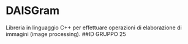 # DAISGram
Libreria in linguaggio C++ per effettuare operazioni di elaborazione di immagini (image processing).
##ID GRUPPO 25
